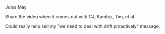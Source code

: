 ﻿Jules May

Share the video when it comes out with CJ, Kambiz, Tim, et al.

Could really help sell my "we need to deal with drift proactively" message.